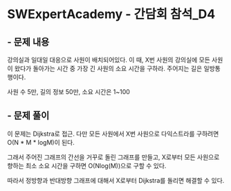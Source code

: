 # SWExpertAcademy - 간담회 참석_D4

## - 문제 내용

강의실과 일대일 대응으로 사원이 배치되어있다.
이 때, X번 사원의 강의실에 모든 사원이 왔다가 돌아가는 시간 중 가장 긴 사원의 소요 시간을 구하라.
주어지는 길은 일방통행이다.

사원 수 5만, 길의 정보 50만, 소요 시간은 1~100

## - 문제 풀이

이 문제는 Dijkstra로 접근.
다만 모든 사원에서 X번 사원으로 다익스트라를 구하려면 O(N * M * logM)이 된다.

그래서 주어진 그래프의 간선을 거꾸로 돌린 그래프를 만들고,
X로부터 모든 사원으로 향하는 최소 소요 시간을 구하면 O(Nlog(M))으로 구할 수 있다.

따라서 정방향과 반대방향 그래프에 대해서 X로부터 Dijkstra를 돌리면 해결할 수 있다.